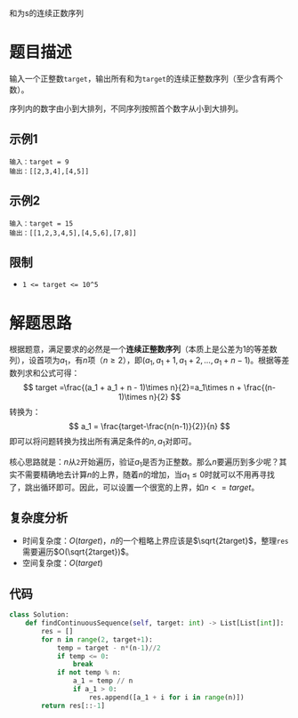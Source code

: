 和为s的连续正数序列

# 题目描述

输入一个正整数`target`，输出所有和为`target`的连续正整数序列（至少含有两个数）。

序列内的数字由小到大排列，不同序列按照首个数字从小到大排列。

## 示例1

```
输入：target = 9
输出：[[2,3,4],[4,5]]
```

## 示例2

```
输入：target = 15
输出：[[1,2,3,4,5],[4,5,6],[7,8]]
```

## 限制

- `1 <= target <= 10^5`

# 解题思路

根据题意，满足要求的必然是一个**连续正整数序列**（本质上是公差为1的等差数列），设首项为$a_1$，有$n$项（$n \ge 2$），即$(a_1,a_1+1,a_1+2,...,a_1+n-1)$。根据等差数列求和公式可得：
$$
target =\frac{(a_1 + a_1 + n - 1)\times n}{2}=a_1\times n + \frac{(n-1)\times n}{2}
$$
转换为：
$$
a_1 = \frac{target-\frac{n(n-1)}{2}}{n}
$$
即可以将问题转换为找出所有满足条件的$n,a_1$对即可。

核心思路就是：$n$从`2`开始遍历，验证$a_1$是否为正整数。那么$n$要遍历到多少呢？其实不需要精确地去计算$n$的上界，随着$n$的增加，当$a_1\le 0$时就可以不用再寻找了，跳出循环即可。因此，可以设置一个很宽的上界，如$n <= target$。

## 复杂度分析

- 时间复杂度：$O(target)$，$n$的一个粗略上界应该是$\sqrt{2target}$，整理`res`需要遍历$O(\sqrt{2target})$。
- 空间复杂度：$O(target)$

## 代码

```python
class Solution:
    def findContinuousSequence(self, target: int) -> List[List[int]]:
        res = []
        for n in range(2, target+1):
            temp = target - n*(n-1)//2
            if temp <= 0:
                break
            if not temp % n:
                a_1 = temp // n
                if a_1 > 0:
                    res.append([a_1 + i for i in range(n)])
        return res[::-1]
```

